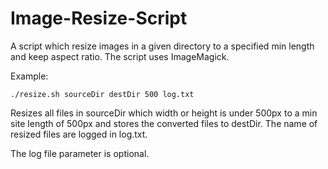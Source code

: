 # Image-Resize-Script
A script which resize images in a given directory to a specified min length and keep aspect ratio.
The script uses ImageMagick.

Example:
```
./resize.sh sourceDir destDir 500 log.txt 
```
Resizes all files in sourceDir which width or height is under 500px to a min site length of 500px and stores the converted files to destDir. The name of resized files are logged in log.txt.

The log file parameter is optional.
